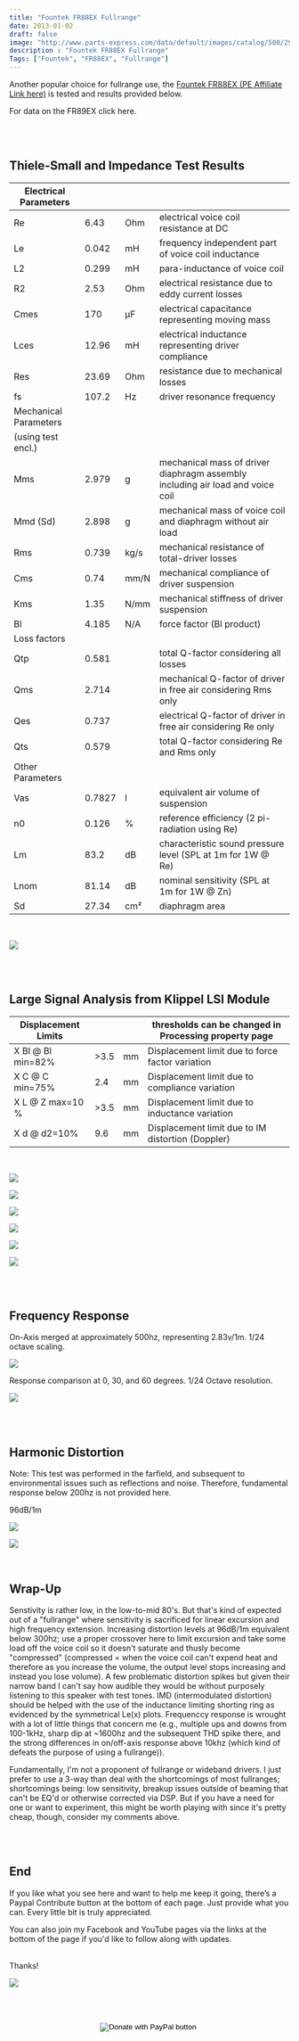 ```yaml
---
title: "Fountek FR88EX Fullrange"
date: 2013-01-02
draft: false
image: "http://www.parts-express.com/data/default/images/catalog/500/296-719_HR_0.jpg"
description : "Fountek FR88EX Fullrange"
Tags: ["Fountek", "FR88EX", "Fullrange"]
---
```



Another popular choice for fullrange use, the [Fountek FR88EX (PE Affiliate Link here)](https://www.tkqlhce.com/click-7732025-13715689?url=http%3A%2F%2Fwww.parts-express.com%2Ffountek-fr88ex-3-neodymium-full-range-speaker-driver--296-719&cjsku=296-719) is tested and results provided below.

For data on the FR89EX click here.



<br>
<br>

## Thiele-Small and Impedance Test Results

| Electrical Parameters |        |      |                                                                                |
|-----------------------|--------|------|--------------------------------------------------------------------------------|
| Re                    | 6.43   | Ohm  | electrical voice coil resistance at DC                                         |
| Le                    | 0.042  | mH   | frequency independent part of voice coil inductance                            |
| L2                    | 0.299  | mH   | para-inductance of voice coil                                                  |
| R2                    | 2.53   | Ohm  | electrical resistance due to eddy current losses                               |
| Cmes                  | 170    | µF   | electrical capacitance representing moving mass                                |
| Lces                  | 12.96  | mH   | electrical inductance representing driver compliance                           |
| Res                   | 23.69  | Ohm  | resistance due to mechanical losses                                            |
| fs                    | 107.2  | Hz   | driver resonance frequency                                                     |
| Mechanical Parameters |        |      |                                                                                |
| (using test encl.)    |        |      |                                                                                |
| Mms                   | 2.979  | g    | mechanical mass of driver diaphragm assembly including air load and voice coil |
| Mmd (Sd)              | 2.898  | g    | mechanical mass of voice coil and diaphragm without air load                   |
| Rms                   | 0.739  | kg/s | mechanical resistance of  total-driver losses                                  |
| Cms                   | 0.74   | mm/N | mechanical compliance of driver suspension                                     |
| Kms                   | 1.35   | N/mm | mechanical stiffness of driver suspension                                      |
| Bl                    | 4.185  | N/A  | force factor (Bl product)                                                      |
| Loss factors          |        |      |                                                                                |
| Qtp                   | 0.581  |      | total Q-factor considering all losses                                          |
| Qms                   | 2.714  |      | mechanical Q-factor of driver in free air considering Rms only                 |
| Qes                   | 0.737  |      | electrical Q-factor of driver in free air considering Re only                  |
| Qts                   | 0.579  |      | total Q-factor considering Re and Rms only                                     |
| Other Parameters      |        |      |                                                                                |
| Vas                   | 0.7827 | l    | equivalent air volume of suspension                                            |
| n0                    | 0.126  | %    | reference efficiency (2 pi-radiation using Re)                                 |
| Lm                    | 83.2   | dB   | characteristic sound pressure level (SPL at 1m for 1W @ Re)                    |
| Lnom                  | 81.14  | dB   | nominal sensitivity (SPL at 1m for 1W @ Zn)                                    |
| Sd                    | 27.34  | cm²  | diaphragm area                                                                 |

<br>


![](/images/Reviews/Drivers/Fountek/FR88EX/fr88ex-impedance.png)

<br>
<br>

## Large Signal Analysis from Klippel LSI Module

| Displacement Limits |      |    | thresholds can be changed in Processing property page |
|---------------------|------|----|-------------------------------------------------------|
| X Bl @ Bl min=82%   | >3.5 | mm | Displacement limit due to force factor variation      |
| X C @ C min=75%     | 2.4  | mm | Displacement limit due to compliance variation        |
| X L @ Z max=10 %    | >3.5 | mm | Displacement limit due to inductance variation        |
| X d @ d2=10%        | 9.6  | mm | Displacement limit due to IM distortion (Doppler)     |

<br>


![](/images/Reviews/Drivers/Fountek/FR88EX/fr88ex-img_Bl-X.png)

![](/images/Reviews/Drivers/Fountek/FR88EX/fr88ex-img_Bl-Symmetry-fr88ex-Range.png)

![](/images/Reviews/Drivers/Fountek/FR88EX/fr88ex-img_Kms-X.png)

![](/images/Reviews/Drivers/Fountek/FR88EX/img_Kms-Symmetry-fr88ex-Range.png)

![](/images/Reviews/Drivers/Fountek/FR88EX/fr88ex-img_LX.png)

![](/images/Reviews/Drivers/Fountek/FR88EX/fr88ex-img_LI.png)



<br>
<br>

## Frequency Response

On-Axis merged at approximately 500hz, representing 2.83v/1m.  1/24 octave scaling.

![](/images/Reviews/Drivers/Fountek/FR88EX/Fountek-FR88EX-0-deg-merged.png)

Response comparison at 0, 30, and 60 degrees.  1/24 Octave resolution.

![](/images/Reviews/Drivers/Fountek/FR88EX/Fountek-FR88EX-Frequency-Response-0-30-60.png)


<br>
<br>

## Harmonic Distortion

Note:  This test was performed in the farfield, and subsequent to environmental issues such as reflections and noise. Therefore, fundamental response below 200hz is not provided here.

96dB/1m

![](/images/Reviews/Drivers/Fountek/FR88EX/Fundamental--Harmonic-distortion-components-96dB1m.png)

![](/images/Reviews/Drivers/Fountek/FR88EX/Relative-Harmonic-distortion-96dB1m.png)


<br>

## Wrap-Up

Senstivity is rather low, in the low-to-mid 80's.  But that's kind of expected out of a "fullrange" where sensitivity is sacrificed for linear excursion and high frequency extension.
Increasing distortion levels at 96dB/1m equivalent below 300hz; use a proper crossover here to limit excursion and take some load off the voice coil so it doesn't saturate and thusly become "compressed" (compressed = when the voice coil can't expend heat and therefore as you increase the volume, the output level stops increasing and instead you lose volume).
A few problematic distortion spikes but given their narrow band I can't say how audible they would be without purposely listening to this speaker with test tones.
IMD (intermodulated distortion) should be helped with the use of the inductance limiting shorting ring as evidenced by the symmetrical Le(x) plots.
Frequenccy response is wrought with a lot of little things that concern me (e.g., multiple ups and downs from 100-1kHz, sharp dip at ~1600hz and the subsequent THD spike there, and the strong differences in on/off-axis response above 10khz (which kind of defeats the purpose of using a fullrange)).

Fundamentally, I'm not a proponent of fullrange or wideband drivers.  I just prefer to use a 3-way than deal with the shortcomings of most fullranges; shortcomings being: low sensitivity, breakup issues outside of beaming that can't be EQ'd or otherwise corrected via DSP.
But if you have a need for one or want to experiment, this might be worth playing with since it's pretty cheap, though, consider my comments above.

<br>
<br>

## End

If you like what you see here and want to help me keep it going, there’s a Paypal Contribute button at the bottom of each page.  Just provide what you can.  Every little bit is truly appreciated.

You can also join my Facebook and YouTube pages via the links at the bottom of the page if you'd like to follow along with updates.

<br>Thanks!</b>

![](https://s3media.247sports.com/Uploads/Assets/475/557/9557475.gif)


<br></br>
<center>
  <form action="https://www.paypal.com/cgi-bin/webscr" method="post" target="_top">
  <input type="hidden" name="cmd" value="_s-xclick" />
  <input type="hidden" name="hosted_button_id" value="52ANEATKE6JHQ" />
  <input type="image" src="https://www.dcrc.co/wp-content/uploads/2016/06/PayPal-Donate-Button-PNG-HD-300x103.png" border="0" name="submit" title="PayPal - The safer, easier way to pay online!" alt="Donate with PayPal button" />
  <img alt="" border="0" src="https://www.paypal.com/en_US/i/scr/pixel.gif" width="1" height="1" />
  </form>
<br></br>
</center>
